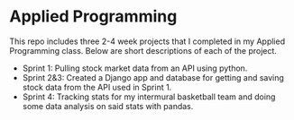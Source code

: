 # Applied Programming
This repo includes three 2-4 week projects that I completed in my Applied Programming class. Below are short descriptions of each of the project.
- Sprint 1: Pulling stock market data from an API using python.
- Sprint 2&3: Created a Django app and database for getting and saving stock data from the API used in Sprint 1.
- Sprint 4: Tracking stats for my intermural basketball team and doing some data analysis on said stats with pandas.
